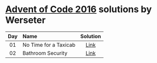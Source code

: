 [Advent of Code 2016](http://adventofcode.com) solutions by Werseter
========================

| Day | Name                                           | Solution                       |
|:---:|:-----------------------------------------------|:--------------------------------------------:|
| 01  | No Time for a Taxicab                          | [Link](.../tree/master/Day%2001)                      |
| 02  | Bathroom Security                              | [Link](.../tree/master/Day%2002)                      |

[Day 01]: http://adventofcode.com/2016/day/1
[Day 02]: http://adventofcode.com/2016/day/2
